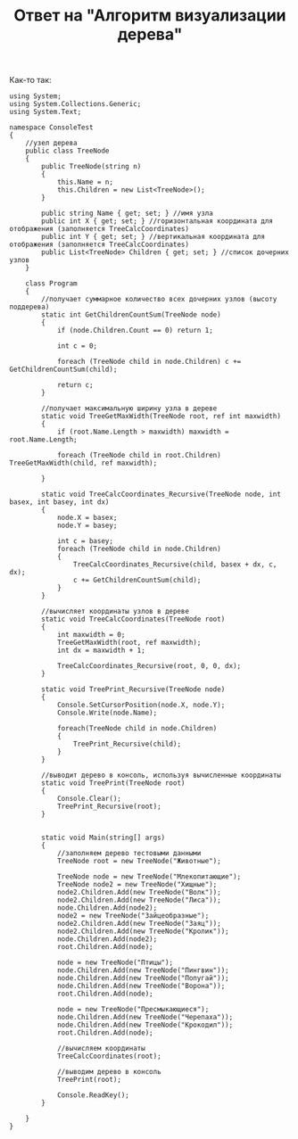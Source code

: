 ﻿---
title: "Ответ на \"Алгоритм визуализации дерева\""
se.owner.user_id: 240512
se.owner.display_name: "MSDN.WhiteKnight"
se.owner.link: "https://ru.stackoverflow.com/users/240512/msdn-whiteknight"
se.answer_id: 927746
se.question_id: 927663
se.post_type: answer
se.is_accepted: True
---
<p>Как-то так:</p>

<pre><code>using System;
using System.Collections.Generic;
using System.Text;

namespace ConsoleTest
{
    //узел дерева
    public class TreeNode
    {
        public TreeNode(string n)
        {
            this.Name = n;
            this.Children = new List&lt;TreeNode&gt;();
        }

        public string Name { get; set; } //имя узла
        public int X { get; set; } //горизонтальная координата для отображения (заполняется TreeCalcCoordinates)
        public int Y { get; set; } //вертикальная координата для отображения (заполняется TreeCalcCoordinates) 
        public List&lt;TreeNode&gt; Children { get; set; } //список дочерних узлов
    }

    class Program
    {
        //получает суммарное количество всех дочерних узлов (высоту поддерева)
        static int GetChildrenCountSum(TreeNode node)
        {
            if (node.Children.Count == 0) return 1;

            int c = 0;

            foreach (TreeNode child in node.Children) c += GetChildrenCountSum(child);

            return c;
        }

        //получает максимальную ширину узла в дереве
        static void TreeGetMaxWidth(TreeNode root, ref int maxwidth)
        {
            if (root.Name.Length &gt; maxwidth) maxwidth = root.Name.Length;

            foreach (TreeNode child in root.Children) TreeGetMaxWidth(child, ref maxwidth);

        }

        static void TreeCalcCoordinates_Recursive(TreeNode node, int basex, int basey, int dx)
        {            
            node.X = basex;
            node.Y = basey;

            int c = basey;
            foreach (TreeNode child in node.Children)
            {
                TreeCalcCoordinates_Recursive(child, basex + dx, c, dx);
                c += GetChildrenCountSum(child);                
            }
        }

        //вычисляет координаты узлов в дереве
        static void TreeCalcCoordinates(TreeNode root)
        {
            int maxwidth = 0;
            TreeGetMaxWidth(root, ref maxwidth);
            int dx = maxwidth + 1;            

            TreeCalcCoordinates_Recursive(root, 0, 0, dx);
        }

        static void TreePrint_Recursive(TreeNode node)
        {
            Console.SetCursorPosition(node.X, node.Y);
            Console.Write(node.Name);

            foreach(TreeNode child in node.Children)
            {
                TreePrint_Recursive(child);
            }
        }

        //выводит дерево в консоль, используя вычисленные координаты
        static void TreePrint(TreeNode root)
        {
            Console.Clear();
            TreePrint_Recursive(root);
        }


        static void Main(string[] args)
        {
            //заполняем дерево тестовыми данными
            TreeNode root = new TreeNode("Животные");

            TreeNode node = new TreeNode("Млекопитающие");
            TreeNode node2 = new TreeNode("Хищные");
            node2.Children.Add(new TreeNode("Волк"));
            node2.Children.Add(new TreeNode("Лиса"));
            node.Children.Add(node2);
            node2 = new TreeNode("Зайцеобразные");
            node2.Children.Add(new TreeNode("Заяц"));
            node2.Children.Add(new TreeNode("Кролик"));
            node.Children.Add(node2);
            root.Children.Add(node);            

            node = new TreeNode("Птицы");
            node.Children.Add(new TreeNode("Пингвин"));
            node.Children.Add(new TreeNode("Попугай"));
            node.Children.Add(new TreeNode("Ворона"));            
            root.Children.Add(node);

            node = new TreeNode("Пресмыкающиеся");
            node.Children.Add(new TreeNode("Черепаха"));
            node.Children.Add(new TreeNode("Крокодил"));
            root.Children.Add(node);

            //вычисляем координаты
            TreeCalcCoordinates(root);

            //выводим дерево в консоль
            TreePrint(root);

            Console.ReadKey();
        }

    }
}
</code></pre>
